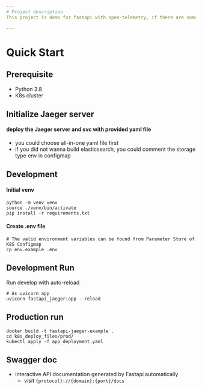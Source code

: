 ```yaml
---
# Project description
This project is demo for fastapi with open-telemetry, if there are some mistakes, please leave issues to me.

---
```

# Quick Start

## Prerequisite
- Python 3.8
- K8s cluster

## Initialize Jaeger server

#### deploy the Jaeger server and svc with provided yaml file
- you could choose all-in-one yaml file first
- if you did not wanna build elasticsearch, you could comment the storage type env in configmap

## Development

#### Initial venv

```shell
python -m venv venv
source ./venv/bin/activate
pip install -r requirements.txt
```

#### Create .env file

```shell
# The valid environment variables can be found from Parameter Store of K8S Configmap
cp env.example .env
```

## Development Run

Run develop with auto-reload

```
# As uvicorn app
uvicorn fastapi_jaeger:app --reload
```

## Production run

```
docker build -t fastapi-jaeger-example .
cd k8s_deploy_files/prod/
kubectl apply -f app_deployment.yaml
```

## Swagger doc
- interactive API documentation generated by Fastapi automatically
  - visit `{protocol}://{domain}:{port}/docs`
